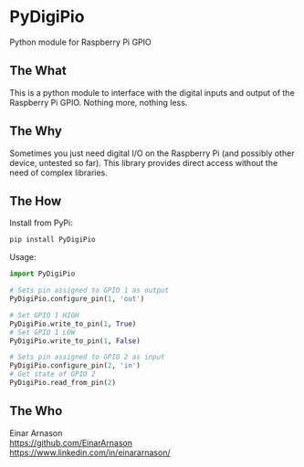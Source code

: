 # PyDigiPio

Python module for Raspberry Pi GPIO

## The What

This is a python module to interface with the digital inputs and output of the Raspberry Pi GPIO. Nothing more, nothing less.

## The Why

Sometimes you just need digital I/O on the Raspberry Pi (and possibly other device, untested so far). This library provides direct access without the need of complex libraries.

## The How

Install from PyPi:

```bash
pip install PyDigiPio
```

Usage:

```python
import PyDigiPio

# Sets pin assigned to GPIO 1 as output
PyDigiPio.configure_pin(1, 'out')

# Set GPIO 1 HIGH
PyDigiPio.write_to_pin(1, True)
# Set GPIO 1 LOW
PyDigiPio.write_to_pin(1, False)

# Sets pin assigned to GPIO 2 as input
PyDigiPio.configure_pin(2, 'in')
# Get state of GPIO 2
PyDigiPio.read_from_pin(2)
```

## The Who

Einar Arnason  
<https://github.com/EinarArnason>  
<https://www.linkedin.com/in/einararnason/>
